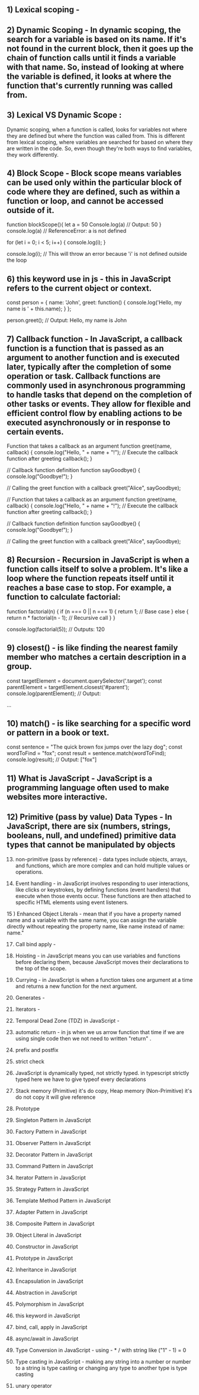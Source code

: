 ## 1) Lexical scoping - 


## 2) Dynamic Scoping - In dynamic scoping, the search for a variable is based on its name. If it's not found in the current block, then it goes up the chain of function calls until it finds a variable with that name. So, instead of looking at where the variable is defined, it looks at where the function that's currently running was called from.


## 3) Lexical VS Dynamic Scope :

   Dynamic scoping, when a function is called, looks for variables not where they are defined but where the function was called from. This is different from lexical scoping, where variables are searched for based on where they are written in the code. So, even though they're both ways to find variables, they work differently.


## 4) Block Scope - Block scope means variables can be used only within the particular block of code where they are defined, such as within a function or loop, and cannot be accessed outside of it.

function blockScope(){
    let a = 50 
    Console.log(a) //  Output: 50
}
console.log(a)  // ReferenceError: a is not defined

for (let i = 0; i < 5; i++) {
  console.log(i);
}

console.log(i); // This will throw an error because 'i' is not defined outside the loop

 


## 6) this keyword use in js  -  this in JavaScript refers to the current object or context. 

const person = {
  name: 'John',
  greet: function() {
    console.log('Hello, my name is ' + this.name);
  }
};

person.greet(); // Output: Hello, my name is John

## 7) Callback function - In JavaScript, a callback function is a function that is passed as an argument to another function and is executed later, typically after the completion of some operation or task. Callback functions are commonly used in asynchronous programming to handle tasks that depend on the completion of other tasks or events. They allow for flexible and efficient control flow by enabling actions to be executed asynchronously or in response to certain events.

Function that takes a callback as an argument
function greet(name, callback) {
  console.log("Hello, " + name + "!");
  // Execute the callback function after greeting
  callback();
}

// Callback function definition
function sayGoodbye() {
  console.log("Goodbye!");
}

// Calling the greet function with a callback
greet("Alice", sayGoodbye);

// Function that takes a callback as an argument
function greet(name, callback) {
  console.log("Hello, " + name + "!");
  // Execute the callback function after greeting
  callback();
}

// Callback function definition
function sayGoodbye() {
  console.log("Goodbye!");
}

// Calling the greet function with a callback
greet("Alice", sayGoodbye);


## 8) Recursion - Recursion in JavaScript is when a function calls itself to solve a problem. It's like a loop where the function repeats itself until it reaches a base case to stop. For example, a function to calculate factorial:

function factorial(n) {
  if (n === 0 || n === 1) {
    return 1; // Base case
  } else {
    return n * factorial(n - 1); // Recursive call
  }
}

console.log(factorial(5)); // Outputs: 120




## 9) closest() - is like finding the nearest family member who matches a certain description in a group.
const targetElement = document.querySelector('.target');
const parentElement = targetElement.closest('#parent');
console.log(parentElement); // Output: <div id="parent">...</div>


## 10) match()  - is like searching for a specific word or pattern in a book or text.
const sentence = "The quick brown fox jumps over the lazy dog";
const wordToFind = "fox";
const result = sentence.match(wordToFind);
console.log(result); // Output: ["fox"]



## 11) What is JavaScript - JavaScript is a programming language often used to make websites more interactive.



## 12) Primitive (pass by value)  Data Types - In JavaScript, there are six (numbers, strings, booleans, null, and undefined) primitive data types that cannot be manipulated by objects



13) non-primitive (pass by reference) - data types include objects, arrays, and functions, which are more complex and can hold multiple values or operations.



14) Event handling - in JavaScript involves responding to user interactions, like clicks or keystrokes, by defining functions (event handlers) that execute when those events occur. These functions are then attached to specific HTML elements using event listeners.



15 ) Enhanced Object Literals - mean that if you have a property named name and a variable with the same name, you can assign the variable directly without repeating the property name, like name instead of name: name."



17) Call bind apply - 


18) Hoisting -  in JavaScript means you can use variables and functions before declaring them, because JavaScript moves their declarations to the top of the scope.


19) Currying - in JavaScript is when a function takes one argument at a time and returns a new function for the next argument.

20) Generates - 

21) Iterators -

22) Temporal Dead Zone (TDZ) in JavaScript - 

23) automatic return - in js when we us arrow function that time if we are using  single code then we not need to written "return" .

24) prefix and postfix

25) strict check

26) JavaScript is dynamically typed, not strictly typed. in typescript strictly typed here we have to give typeof every declarations

27) Stack memory (Primitive) it's do copy, Heap memory (Non-Primitive) it's do not copy it will give reference

30) Prototype 

31) Singleton Pattern in JavaScript
32) Factory Pattern in JavaScript
33) Observer Pattern in JavaScript
34) Decorator Pattern in JavaScript
35) Command Pattern in JavaScript
36) Iterator Pattern in JavaScript
37) Strategy Pattern in JavaScript
38) Template Method Pattern in JavaScript
39) Adapter Pattern in JavaScript
40) Composite Pattern in JavaScript

41) Object Literal in JavaScript
42) Constructor in JavaScript
43) Prototype in JavaScript
44) Inheritance in JavaScript
45) Encapsulation in JavaScript
46) Abstraction in JavaScript
47) Polymorphism in JavaScript
48) this keyword in JavaScript
49) bind, call, apply in JavaScript
50) async/await in JavaScript
51) Type Conversion in JavaScript - using - * / with string like ("1" - 1) = 0
51) Type casting in JavaScript - making any string into a number or number to a string is type casting or changing any type to another type is type casting

52) unary operator
